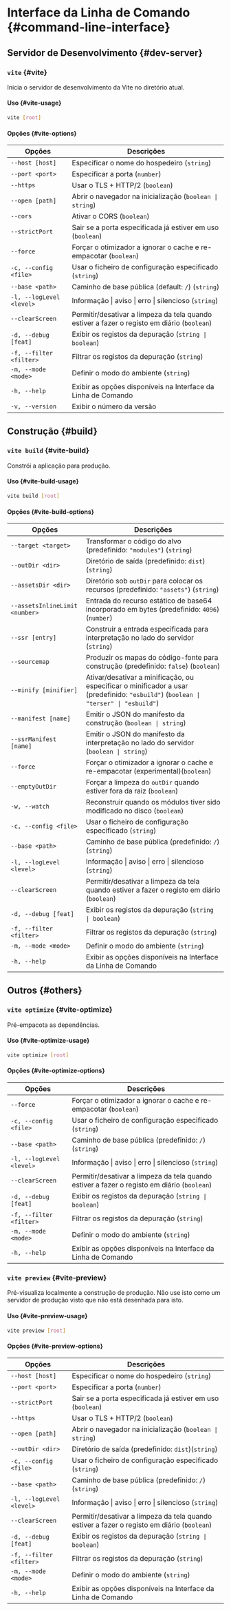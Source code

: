 # Interface da Linha de Comando {#command-line-interface}

## Servidor de Desenvolvimento {#dev-server}

### `vite` {#vite}

Inicia o servidor de desenvolvimento da Vite no diretório atual.

#### Uso {#vite-usage}

```bash
vite [root]
```

#### Opções {#vite-options}

| Opções                   | Descrições                                                        |
| ------------------------ | ----------------------------------------------------------------- |
| `--host [host]`          | Especificar o nome do hospedeiro (`string`)                       |
| `--port <port>`          | Especificar a porta (`number`)                                    |
| `--https`                | Usar o TLS + HTTP/2 (`boolean`)                                   |
| `--open [path]`          | Abrir o navegador na inicialização (`boolean \| string`)          |
| `--cors`                 | Ativar o CORS (`boolean`)                                         |
| `--strictPort`           | Sair se a porta especificada já estiver em uso (`boolean`)        |
| `--force`                | Forçar o otimizador a ignorar o cache e re-empacotar (`boolean`)  |
| `-c, --config <file>`    | Usar o ficheiro de configuração especificado (`string`)           |
| `--base <path>`          | Caminho de base pública (default: `/`) (`string`)                 |
| `-l, --logLevel <level>` | Informação \| aviso \| erro \| silencioso (`string`)              |
| `--clearScreen`          | Permitir/desativar a limpeza da tela quando estiver a fazer o registo em diário (`boolean`)               |
| `-d, --debug [feat]`     | Exibir os registos da depuração (`string \| boolean`)             |
| `-f, --filter <filter>`  | Filtrar os registos da depuração (`string`)                       |
| `-m, --mode <mode>`      | Definir o modo do ambiente (`string`)                            |
| `-h, --help`             | Exibir as opções disponíveis na Interface da Linha de Comando     |
| `-v, --version`          | Exibir o número da versão                                         |

## Construção {#build}

### `vite build` {#vite-build}

Constrói a aplicação para produção.

#### Uso {#vite-build-usage}

```bash
vite build [root]
```

#### Opções {#vite-build-options}

| Opções                         | Descrições                                                          |
| ------------------------------ | ------------------------------------------------------------------- |
| `--target <target>`            | Transformar o código do alvo (predefinido: `"modules"`) (`string`)      |
| `--outDir <dir>`               | Diretório de saída (predefinido: `dist`) (`string`)                     |
| `--assetsDir <dir>`            | Diretório sob `outDir` para colocar os recursos (predefinido: `"assets"`) (`string`) |
| `--assetsInlineLimit <number>` | Entrada do recurso estático de base64 incorporado em bytes (predefinido: `4096`) (`number`) |
| `--ssr [entry]`                | Construir a entrada especificada para interpretação no lado do servidor (`string`)          |
| `--sourcemap`                  | Produzir os mapas do código-fonte para construção (predefinido: `false`) (`boolean`)         |
| `--minify [minifier]`          | Ativar/desativar a minificação, ou especificar o minificador a usar (predefinido: `"esbuild"`) (`boolean \| "terser" \| "esbuild"`) |
| `--manifest [name]`            | Emitir o JSON do manifesto da construção (`boolean \| string`)      |
| `--ssrManifest [name]`         | Emitir o JSON do manifesto da interpretação no lado do servidor (`boolean \| string`)                        |
| `--force`                      | Forçar o otimizador a ignorar o cache e re-empacotar (experimental)(`boolean`) |
| `--emptyOutDir`                | Forçar a limpeza do `outDir` quando estiver fora da raiz (`boolean`)            |
| `-w, --watch`                  | Reconstruir quando os módulos tiver sido modificado no disco (`boolean`) |
| `-c, --config <file>`          | Usar o ficheiro de configuração especificado (`string`)             |
| `--base <path>`                | Caminho de base pública (predefinido: `/`) (`string`)               |
| `-l, --logLevel <level>`       | Informação \| aviso \| erro \| silencioso (`string`)                |
| `--clearScreen`                | Permitir/desativar a limpeza da tela quando estiver a fazer o registo em diário (`boolean`)                 |
| `-d, --debug [feat]`           | Exibir os registos da depuração (`string \| boolean`)               |
| `-f, --filter <filter>`        | Filtrar os registos da depuração (`string`)                         |
| `-m, --mode <mode>`            | Definir o modo do ambiente (`string`)                               |
| `-h, --help`                   | Exibir as opções disponíveis na Interface da Linha de Comando       |

## Outros {#others}

### `vite optimize` {#vite-optimize}

Pré-empacota as dependências.

#### Uso {#vite-optimize-usage}

```bash
vite optimize [root]
```

#### Opções {#vite-optimize-options}

| Opções                   | Descrições                                                        |
| ------------------------ | ----------------------------------------------------------------- |
| `--force`                | Forçar o otimizador a ignorar o cache e re-empacotar  (`boolean`) |
| `-c, --config <file>`    | Usar o ficheiro de configuração especificado  (`string`)          |
| `--base <path>`          | Caminho de base pública (predefinido: `/`) (`string`)             |
| `-l, --logLevel <level>` | Informação \| aviso \| erro \| silencioso (`string`)              |
| `--clearScreen`          | Permitir/desativar a limpeza da tela quando estiver a fazer o registo em diário (`boolean`)               |
| `-d, --debug [feat]`     | Exibir os registos da depuração (`string \| boolean`)                             |
| `-f, --filter <filter>`  | Filtrar os registos da depuração (`string`)                                      |
| `-m, --mode <mode>`      | Definir o modo do ambiente (`string`)                                           |
| `-h, --help`             | Exibir as opções disponíveis na Interface da Linha de Comando                                     |

### `vite preview` {#vite-preview}

Pré-visualiza localmente a construção de produção. Não use isto como um servidor de produção visto que não está desenhada para isto.

#### Uso {#vite-preview-usage}

```bash
vite preview [root]
```

#### Opções {#vite-preview-options}

| Opções                   | Descrições                                           |
| ------------------------ | ---------------------------------------------------- |
| `--host [host]`          | Especificar o nome do hospedeiro (`string`)                          |
| `--port <port>`          | Especificar a porta (`number`)                              |
| `--strictPort`           | Sair se a porta especificada já estiver em uso (`boolean`) |
| `--https`                | Usar o TLS + HTTP/2 (`boolean`)                         |
| `--open [path]`          | Abrir o navegador na inicialização (`boolean \| string`)        |
| `--outDir <dir>`         | Diretório de saída (predefinido: `dist`)(`string`)         |
| `-c, --config <file>`    | Usar o ficheiro de configuração especificado (`string`)                 |
| `--base <path>`          | Caminho de base pública (predefinido: `/`) (`string`)           |
| `-l, --logLevel <level>` | Informação \| aviso \| erro \| silencioso (`string`)           |
| `--clearScreen`          | Permitir/desativar a limpeza da tela quando estiver a fazer o registo em diário (`boolean`)  |
| `-d, --debug [feat]`     | Exibir os registos da depuração (`string \| boolean`)                |
| `-f, --filter <filter>`  | Filtrar os registos da depuração (`string`)                         |
| `-m, --mode <mode>`      | Definir o modo do ambiente (`string`)                              |
| `-h, --help`             | Exibir as opções disponíveis na Interface da Linha de Comando                        |
